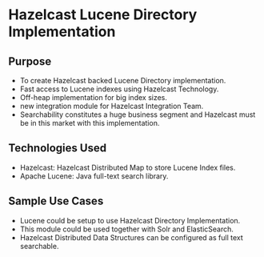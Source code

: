 
# Hazelcast Lucene Directory Implementation


## Purpose
- To create Hazelcast backed Lucene Directory implementation.
- Fast access to Lucene indexes using Hazelcast Technology.
- Off-heap implementation for big index sizes.
- new integration module for Hazelcast Integration Team.
- Searchability constitutes a huge business segment and Hazelcast must be in this market with this implementation.

## Technologies Used
- Hazelcast: Hazelcast Distributed Map to store Lucene Index files.
- Apache Lucene: Java full-text search library.

## Sample Use Cases
- Lucene could be setup to use Hazelcast Directory Implementation.
- This module could be used together with Solr and ElasticSearch.
- Hazelcast Distributed Data Structures can be configured as full text searchable.

